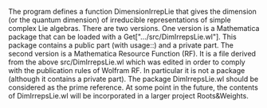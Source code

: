 The program defines a function DimensionIrrepLie that gives the dimension (or the quantum dimension) of irreducible representations of simple complex Lie algebras.
There are two versions.
One version is a Mathematica package that can be loaded with a Get["…/src/DimIrrepsLie.wl"].
This package contains a public part (with usage::) and a private part.
The second version is a Mathematica Resource Function (RF). It is a file derived from the above src/DimIrrepsLie.wl which was edited in order to comply with the publication rules of Wolfram RF. In particular it is not a package (although it contains a private part). The package DimIrrepsLie.wl should be considered as the prime reference.
At some point in the future, the contents of DimIrrepsLie.wl will be incorporated in a larger project Roots&Weights.
